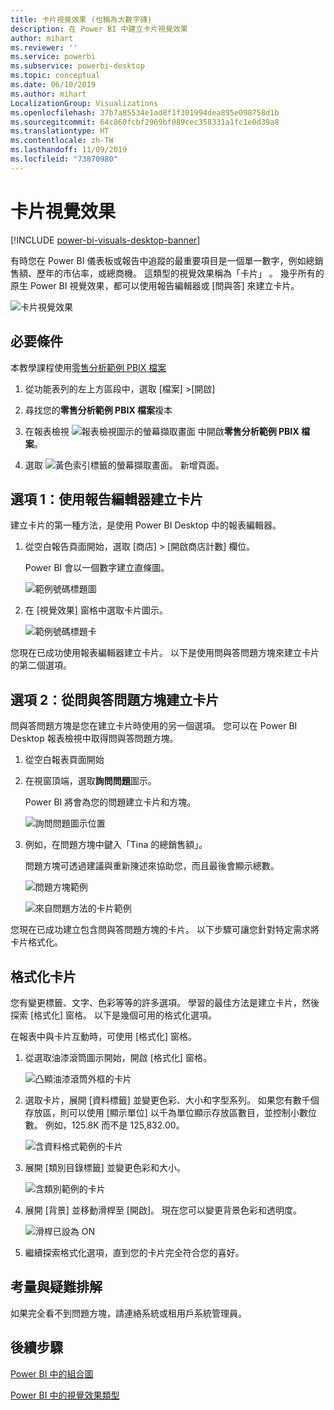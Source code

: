 ```yaml
---
title: 卡片視覺效果 (也稱為大數字磚)
description: 在 Power BI 中建立卡片視覺效果
author: mihart
ms.reviewer: ''
ms.service: powerbi
ms.subservice: powerbi-desktop
ms.topic: conceptual
ms.date: 06/10/2019
ms.author: mihart
LocalizationGroup: Visualizations
ms.openlocfilehash: 37b7a85534e1ad8f1f301994dea895e098758d1b
ms.sourcegitcommit: 64c860fcbf2969bf089cec358331a1fc1e0d39a8
ms.translationtype: HT
ms.contentlocale: zh-TW
ms.lasthandoff: 11/09/2019
ms.locfileid: "73870980"
---
```

# <a name="card-visualizations"></a>卡片視覺效果

[!INCLUDE [power-bi-visuals-desktop-banner](../includes/power-bi-visuals-desktop-banner.md)]

有時您在 Power BI 儀表板或報告中追蹤的最重要項目是一個單一數字，例如總銷售額、歷年的市佔率，或總商機。 這類型的視覺效果稱為「卡片」  。 幾乎所有的原生 Power BI 視覺效果，都可以使用報告編輯器或 [問與答] 來建立卡片。

![卡片視覺效果](media/power-bi-visualization-card/pbi-opptuntiescard.png)

## <a name="prerequisite"></a>必要條件

本教學課程使用[零售分析範例 PBIX 檔案](https://download.microsoft.com/download/9/6/D/96DDC2FF-2568-491D-AAFA-AFDD6F763AE3/Retail%20Analysis%20Sample%20PBIX.pbix)

1. 從功能表列的左上方區段中，選取 [檔案]  \>[開啟] 
   
2. 尋找您的**零售分析範例 PBIX 檔案**複本

1. 在報表檢視 ![報表檢視圖示的螢幕擷取畫面](media/power-bi-visualization-kpi/power-bi-report-view.png) 中開啟**零售分析範例 PBIX 檔案**。

1. 選取 ![黃色索引標籤的螢幕擷取畫面。](media/power-bi-visualization-kpi/power-bi-yellow-tab.png) 新增頁面。

## <a name="option-1-create-a-card-using-the-report-editor"></a>選項 1：使用報告編輯器建立卡片

建立卡片的第一種方法，是使用 Power BI Desktop 中的報表編輯器。

1. 從空白報告頁面開始，選取 [商店]  \> [開啟商店計數]  欄位。

    Power BI 會以一個數字建立直條圖。

   ![範例號碼標題圖](media/power-bi-visualization-card/pbi-overview-chart.png)

2. 在 [視覺效果] 窗格中選取卡片圖示。

   ![範例號碼標題卡](media/power-bi-visualization-card/power-bi-card-visualization.png)

您現在已成功使用報表編輯器建立卡片。 以下是使用問與答問題方塊來建立卡片的第二個選項。

## <a name="option-2-create-a-card-from-the-qa-question-box"></a>選項 2：從問與答問題方塊建立卡片
問與答問題方塊是您在建立卡片時使用的另一個選項。 您可以在 Power BI Desktop 報表檢視中取得問與答問題方塊。

1. 從空白報表頁面開始

1. 在視窗頂端，選取**詢問問題**圖示。 

    Power BI 將會為您的問題建立卡片和方塊。 

   ![詢問問題圖示位置](media/power-bi-visualization-card/power-bi-q-and-a-overview.png)

2. 例如，在問題方塊中鍵入「Tina 的總銷售額」。

    問題方塊可透過建議與重新陳述來協助您，而且最後會顯示總數。  

   ![問題方塊範例](media/power-bi-visualization-card/power-bi-q-and-a-box.png)

   ![來自問題方法的卡片範例](media/power-bi-visualization-card/power-bi-q-and-a-card.png)

您現在已成功建立包含問與答問題方塊的卡片。 以下步驟可讓您針對特定需求將卡片格式化。

## <a name="format-a-card"></a>格式化卡片
您有變更標籤、文字、色彩等等的許多選項。 學習的最佳方法是建立卡片，然後探索 [格式化] 窗格。 以下是幾個可用的格式化選項。 

在報表中與卡片互動時，可使用 [格式化] 窗格。 

1. 從選取油漆滾筒圖示開始，開啟 [格式化] 窗格。 

    ![凸顯油漆滾筒外框的卡片](media/power-bi-visualization-card/power-bi-format-card-2.png)

2. 選取卡片，展開 [資料標籤]  並變更色彩、大小和字型系列。 如果您有數千個存放區，則可以使用 [顯示單位]  以千為單位顯示存放區數目，並控制小數位數。 例如，125.8K 而不是 125,832.00。

    ![含資料格式範例的卡片](media/power-bi-visualization-card/power-bi-card-format-2.png)

3.  展開 [類別目錄標籤]  並變更色彩和大小。

    ![含類別範例的卡片](media/power-bi-visualization-card/power-bi-card-format-category.png)

4. 展開 [背景]  並移動滑桿至 [開啟]。  現在您可以變更背景色彩和透明度。

    ![滑桿已設為 ON](media/power-bi-visualization-card/power-bi-format-color-2.png)

5. 繼續探索格式化選項，直到您的卡片完全符合您的喜好。 

## <a name="considerations-and-troubleshooting"></a>考量與疑難排解
如果完全看不到問題方塊，請連絡系統或租用戶系統管理員。    

## <a name="next-steps"></a>後續步驟
[Power BI 中的組合圖](power-bi-visualization-combo-chart.md)

[Power BI 中的視覺效果類型](power-bi-visualization-types-for-reports-and-q-and-a.md)

